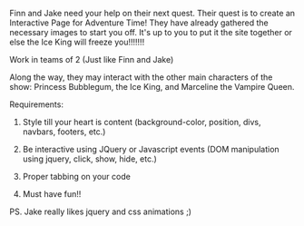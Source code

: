 Finn and Jake need your help on their next quest.  Their quest is to create an Interactive Page for Adventure Time!  They have already gathered the necessary images to start you off.  It's up to you to put it the site together or else the Ice King will freeze you!!!!!!!

Work in teams of 2 (Just like Finn and Jake)


Along the way, they may interact with the other main characters of the show: Princess Bubblegum, the Ice King, and Marceline the Vampire Queen.


Requirements:

1) Style till your heart is content (background-color, position, divs, navbars, footers, etc.)

2) Be interactive using JQuery or Javascript events (DOM manipulation using jquery, click, show, hide, etc.)

3) Proper tabbing on your code

4) Must have fun!!



PS. Jake really likes jquery and css animations ;)